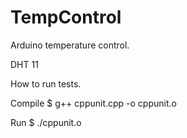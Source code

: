 # TempControl
Arduino temperature control.

DHT 11

How to run tests.

Compile
$ g++ cppunit.cpp -o cppunit.o

Run
$ ./cppunit.o

